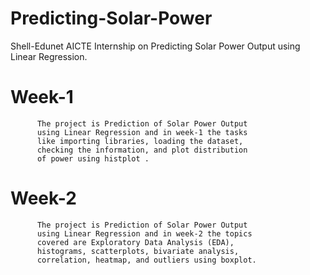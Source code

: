 # Predicting-Solar-Power
Shell-Edunet AICTE Internship on Predicting Solar Power Output using Linear Regression.

  #  Week-1
          The project is Prediction of Solar Power Output 
          using Linear Regression and in week-1 the tasks 
          like importing libraries, loading the dataset, 
          checking the information, and plot distribution
          of power using histplot .     
 
  # Week-2
          The project is Prediction of Solar Power Output 
          using Linear Regression and in week-2 the topics
          covered are Exploratory Data Analysis (EDA), 
          histograms, scatterplots, bivariate analysis, 
          correlation, heatmap, and outliers using boxplot.
